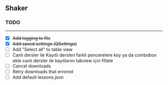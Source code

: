 ## Shaker

### TODO

---
- [x] ~~Add logging to file~~
- [X] ~~Add saved settings *(QSettings)*~~
- [ ] Add "Select all" to table view
- [ ] Canlı dersler ile Kayıtlı dersleri farklı pencerelere koy 
  ya da combobox ekle canlı dersler ile kayıtlarını
  tabview için filtele 
- [ ] Cancel downloads
- [ ] Retry downloads that errored
- [ ] Add default lessons.json
